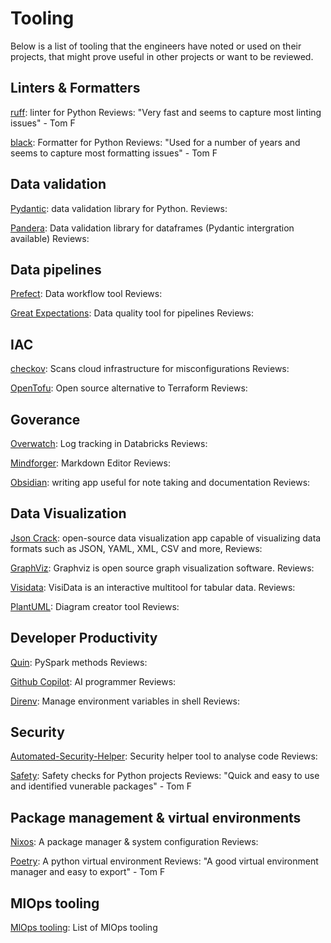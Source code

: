# Tooling 

Below is a list of tooling that the engineers have noted or used on their projects, that might prove useful in other projects or want to be reviewed.

## Linters & Formatters 

[ruff](https://github.com/astral-sh/ruff): linter for Python 
Reviews: 
"Very fast and seems to capture most linting issues" - Tom F

[black](https://github.com/psf/black): Formatter for Python 
Reviews: 
"Used for a number of years and seems to capture most formatting issues" - Tom F

## Data validation 

[Pydantic](https://docs.pydantic.dev/latest/): data validation library for Python.
Reviews: 

[Pandera](https://pandera.readthedocs.io/en/stable/): Data validation library for dataframes (Pydantic intergration available)
Reviews:

## Data pipelines 

[Prefect](https://www.prefect.io): Data workflow tool 
Reviews:

[Great Expectations](https://greatexpectations.io/): Data quality tool for pipelines
Reviews:

## IAC 

[checkov](https://www.checkov.io/): Scans cloud infrastructure for misconfigurations
Reviews:

[OpenTofu](https://opentofu.org/): Open source alternative to Terraform 
Reviews:

## Goverance 

[Overwatch](https://databrickslabs.github.io/overwatch/): Log tracking in Databricks 
Reviews:

[Mindforger](https://www.mindforger.com/): Markdown Editor
Reviews:

[Obsidian](https://obsidian.md/): writing app useful for note taking and documentation 
Reviews: 

## Data Visualization 

[Json Crack](https://github.com/AykutSarac/jsoncrack.com): open-source data visualization app capable of visualizing data formats such as JSON, YAML, XML, CSV and more,
Reviews: 

[GraphViz](https://graphviz.org/): Graphviz is open source graph visualization software.
Reviews:

[Visidata](https://www.visidata.org/docs/): VisiData is an interactive multitool for tabular data.
Reviews:

[PlantUML](https://plantuml.com/): Diagram creator tool
Reviews:


## Developer Productivity 

[Quin](https://obsidian.md/): PySpark methods
Reviews: 

[Github Copilot](https://github.com/features/copilot): AI programmer
Reviews:

[Direnv](https://direnv.net/): Manage environment variables in shell 
Reviews: 


## Security 

[Automated-Security-Helper](https://github.com/aws-samples/automated-security-helper): Security helper tool to analyse code
Reviews: 


[Safety](https://pypi.org/project/safety/): Safety checks for Python projects
Reviews:
"Quick and easy to use and identified vunerable packages" - Tom F

## Package management & virtual environments

[Nixos](https://nixos.org/): A package manager & system configuration 
Reviews:

[Poetry](https://python-poetry.org/): A python virtual environment 
Reviews: 
"A good virtual environment manager and easy to export" - Tom F

## MlOps tooling 

[MlOps tooling](https://mymlops.com/tools): List of MlOps tooling

